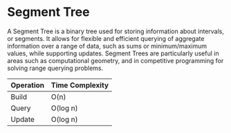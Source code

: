 # Segment Tree

A Segment Tree is a binary tree used for storing information about intervals, or segments. It allows for flexible and efficient querying of aggregate information over a range of data, such as sums or minimum/maximum values, while supporting updates. Segment Trees are particularly useful in areas such as computational geometry, and in competitive programming for solving range querying problems.

| Operation | Time Complexity    |
|-----------|--------------------|
| Build     | O(n)               |
| Query     | O(log n)           |
| Update    | O(log n)           |
